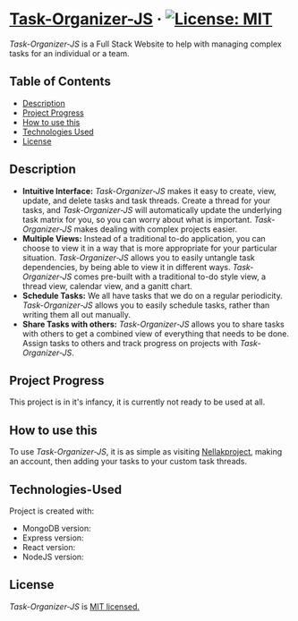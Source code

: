 # [Task-Organizer-JS](https://www.nellakproject.com) · [![License: MIT](https://img.shields.io/badge/License-MIT-blue.svg)](https://opensource.org/licenses/MIT)
_Task-Organizer-JS_ is a Full Stack Website to help with managing complex tasks for an individual or a team.

## Table of Contents
* [Description](#Description)
* [Project Progress](#Project-Progress)
* [How to use this](#How-to-use-this)
* [Technologies Used](#Technologies-Used)
* [License](#License)

## Description
* **Intuitive Interface:** _Task-Organizer-JS_ makes it easy to create, view, update, and delete tasks and task threads. Create a thread for your tasks, and _Task-Organizer-JS_ will automatically update the underlying task matrix for you, so you can worry about what is important. _Task-Organizer-JS_ makes dealing with complex projects easier.  
* **Multiple Views:** Instead of a traditional to-do application, you can choose to view it in a way that is more appropriate for your particular situation. _Task-Organizer-JS_ allows you to easily untangle task dependencies, by being able to view it in different ways. _Task-Organizer-JS_ comes pre-built with a traditional to-do style view, a thread view, calendar view, and a ganitt chart. 
* **Schedule Tasks:** We all have tasks that we do on a regular periodicity. _Task-Organizer-JS_ allows you to easily schedule tasks, rather than writing them all out manually.
* **Share Tasks with others:** _Task-Organizer-JS_ allows you to share tasks with others to get a combined view of everything that needs to be done. Assign tasks to others and track progress on projects with _Task-Organizer-JS_.

## Project Progress
This project is in it's infancy, it is currently not ready to be used at all.

## How to use this
To use _Task-Organizer-JS_, it is as simple as visiting [Nellakproject](https://www.nellakproject.com), making an account, then adding your tasks to your custom task threads.

## Technologies-Used
Project is created with:
* MongoDB version: 
* Express version:
* React version:
* NodeJS version:

## License
_Task-Organizer-JS_ is [MIT licensed.](https://opensource.org/licenses/MIT)
